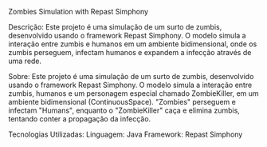 Zombies Simulation with Repast Simphony

Descrição:
Este projeto é uma simulação de um surto de zumbis, desenvolvido usando o framework Repast Simphony. 
O modelo simula a interação entre zumbis e humanos em um ambiente bidimensional, onde os zumbis perseguem, infectam humanos e expandem a infecção através de uma rede.

Sobre:
Este projeto é uma simulação de um surto de zumbis, desenvolvido usando o framework Repast Simphony.
O modelo simula a interação entre zumbis, humanos e um personagem especial chamado ZombieKiller, em um ambiente bidimensional (ContinuousSpace).
"Zombies" perseguem e infectam "Humans", enquanto o "ZombieKiller" caça e elimina zumbis, tentando conter a propagação da infecção.

Tecnologias Utilizadas:
Linguagem: Java
Framework: Repast Simphony
